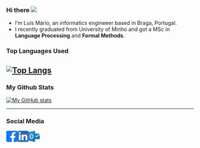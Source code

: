 ### Hi there <img src="https://github.com/luis1ribeiro/luis1ribeiro/blob/main/images/hand_wave.gif" height="30">

- I’m Luís Mário, an informatics engineeer based in Braga, Portugal.
- I recently graduated from University of Minho and got a MSc in **Language Processing** and **Formal Methods**.


### Top Languages Used
[![Top Langs](https://github-readme-stats.vercel.app/api/top-langs/?username=luis1ribeiro&layout=compact&theme=react&langs_count=8)](https://github.com/luis1ribeiro/)
----------------------------------------

### My Github Stats
[![My GitHub stats](https://github-readme-stats.vercel.app/api?username=luis1ribeiro&show_icons=true&theme=react)](https://github.com/luis1ribeiro/)

----------------------------------------

### Social Media

<a target="_blank" href="https://www.facebook.com/luismariolas/">
  <img align="left" alt="Facebook" width="30px" src="https://github.com/Zayts3v/Zayts3v/blob/main/Faceboook.svg" />
</a>
<a target="_blank" href="https://www.linkedin.com/in/lu%C3%ADs-ribeiro-3494121b0/">
  <img align="left" alt="LinkedIN" width="30px" src="https://github.com/Zayts3v/Zayts3v/blob/main/LinkedIN.svg" />
</a>
<a target="_blank" href="mailto:luismarioribeiro01@gmail.com">
  <img align="left" alt="Mail" width="30px" src="https://github.com/Zayts3v/Zayts3v/blob/main/Outlook.svg" />
</a>

